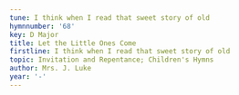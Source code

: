 ```yaml
---
tune: I think when I read that sweet story of old
hymnnumber: '68'
key: D Major
title: Let the Little Ones Come
firstline: I think when I read that sweet story of old
topic: Invitation and Repentance; Children's Hymns
author: Mrs. J. Luke
year: '-'
---
```


